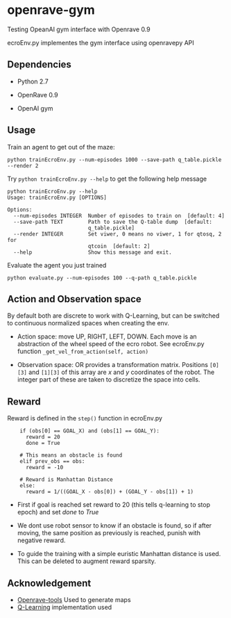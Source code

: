 # openrave-gym
Testing OpeanAI gym interface with Openrave 0.9 

ecroEnv.py implementes the gym interface using openravepy API


## Dependencies

* Python 2.7

* OpenRave 0.9

* OpenAI gym

## Usage

Train an agent to get out of the maze:

```
python trainEcroEnv.py --num-episodes 1000 --save-path q_table.pickle --render 2
```

 Try `python trainEcroEnv.py --help` to get the following help message
```
python trainEcroEnv.py --help
Usage: trainEcroEnv.py [OPTIONS]

Options:
  --num-episodes INTEGER  Number of episodes to train on  [default: 4]
  --save-path TEXT        Path to save the Q-table dump  [default:
                          q_table.pickle]
  --render INTEGER        Set viwer, 0 means no viwer, 1 for qtosq, 2 for
                          qtcoin  [default: 2]
  --help                  Show this message and exit.
```

Evaluate the agent you just trained

```
python evaluate.py --num-episodes 100 --q-path q_table.pickle
```

## Action and Observation space

By default both are discrete to work with Q-Learning, but can be switched to continuous normalized spaces when creating the env.

* Action space: move UP, RIGHT, LEFT, DOWN. Each move is an abstraction of the wheel speed of the ecro robot. See ecroEnv.py function `_get_vel_from_action(self, action)`

* Observation space: OR provides a transformation matrix. Positions `[0][3]` and `[1][3]` of this array are *x* and *y* coordinates of the robot. The integer part of these are taken to discretize the space into cells.

## Reward

Reward is defined in the `step()` function in ecroEnv.py

```
    if (obs[0] == GOAL_X) and (obs[1] == GOAL_Y):
      reward = 20
      done = True
    
    # This means an obstacle is found
    elif prev_obs == obs:
      reward = -10

    # Reward is Manhattan Distance
    else:
      reward = 1/((GOAL_X - obs[0]) + (GOAL_Y - obs[1]) + 1) 
```
* First if goal is reached set reward to 20 (this tells q-learning to stop epoch) and set *done* to *True*

* We dont use robot sensor to know if an obstacle is found, so if after moving, the same position as previously is reached, punish with negative reward.

* To guide the training with a simple euristic Manhattan distance is used. This can be deleted to augment reward sparsity.


## Acknowledgement

* [Openrave-tools](https://github.com/roboticslab-uc3m/openrave-tools) Used to generate maps
* [Q-Learning](https://github.com/satwikkansal/q-learning-taxi-v3) implementation used 



